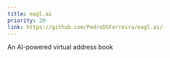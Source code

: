 ```yaml
---
title: eagl.ai
priority: 29
link: https://github.com/PedroDSFerreira/eagl.ai/
---
```


An AI-powered virtual address book

